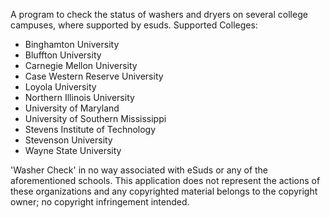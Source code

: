 A program to check the status of washers and dryers on several college campuses, where supported by esuds.
Supported Colleges:

* Binghamton University
* Bluffton University
* Carnegie Mellon University
* Case Western Reserve University
* Loyola University
* Northern Illinois University
* University of Maryland
* University of Southern Mississippi
* Stevens Institute of Technology
* Stevenson University
* Wayne State University

'Washer Check' in no way associated with eSuds or any of the aforementioned schools. This application does not represent the actions of these organizations and any copyrighted material belongs to the copyright owner; no copyright infringement intended.
